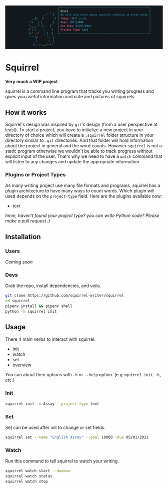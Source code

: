 ![squirrel-output](squirrel-overview-output.png "output of overview command")

# Squirrel
**Very much a WIP project**

squirrel is a command line program that tracks you writing progress and gives you useful information and cute and pictures of squirrels.

## How it works
Squirrel's design was inspired by `git`'s design (from a user perspective at least). To start a project, you have to initialize a new project in your directory of choice which will create a `.squirrel` folder structure in your directory similar to `.git` directories.
And that folder will hold information about the project in general and the word counts.
However `squirrel` is not a static program otherwise we wouldn't be able to track progress without explicit input of the user. That's why we need to have a `watch` command that will listen to any changes and update the appropriate information.

### Plugins or Project Types
As many writing project use many file formats and programs, squirrel has a plugin architecture to have many ways to count words.
Which plugin will used depends on the `project-type` field.
Here are the plugins available now:
* text

*hmm, haven't found your project type? you can write Python code? Please make a pull request :)*

## Installation
### Users
*Coming soon*
### Devs
Grab the repo, install dependencies, and voila.
```sh
git clone https://github.com/squirrel-writer/squirrel
cd squirrel
pipenv install && pipenv shell
python -m squirrel init
```
## Usage
There 4 main verbs to interact with squirrel:
* init
* watch
* set
* overview

You can about their options with `-h` or `--help` option. (e.g `squirrel init -h`, etc.)
### Init
```sh
squirrel init -n Assay --project-type text
```
### Set
Set can be used after init to change or set fields.
```sh
squirrel set --name "English Assay" --goal 10000 -due 05/01/2022
```
### Watch
Run this command to tell squirrel to watch your writing.
```sh
squirrel watch start --daemon
squirrel watch status
squirrel watch stop
```